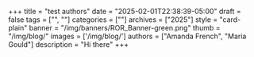 +++ 
title = "test authors" 
date = "2025-02-01T22:38:39-05:00"
draft = false 
tags = ["", ""] 
categories = [""] 
archives = ["2025"]
style = "card-plain" 
banner = "/img/banners/ROR_Banner-green.png" 
thumb = "/img/blog/" 
images = ['/img/blog/']
authors = ["Amanda French", "Maria Gould"]
description = "Hi there"
+++ 

<!-- Commonly used content 

{{< figure src="/img/blog/" class="featured-figure" alt="" >}}

{{< callout color="green" icon="fa-info" >}} 
{{< /callout >}}

{{< figure src="/img/blog/" class="blog-figure" alt="" >}}

{{< youtube id="XXX" title="" >}}

{{< callout icon="fa-envelope" >}} 
Write us at support@ror.org with any comments or questions.
{{< /callout >}} 
-->
